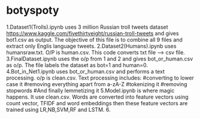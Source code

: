 # botyspoty
1.Dataset1(Trolls).ipynb uses 3 million Russian troll tweets dataset https://www.kaggle.com/fivethirtyeight/russian-troll-tweets and gives bot1.csv as output. The objective of this file is to combine all 9 files and extract only Englis language tweets.
2.Dataset2(Humans).ipynb uses humansraw.txt. O/P is human.csv. This code converts txt file --> csv file.
3.FinalDataset.ipynb uses the o/p from 1 and 2 and gives bot_or_human.csv as o/p. The file labels the dataset as bot=1 and human=0.
4.Bot_in_Net1.ipynb uses bot_or_human.csv and performs a text processing. o/p is clean.csv. 
  Text processing includes:
  #converting to lower case it
  #removing everything apart from a-zA-Z
  #tokenizing it
  #removing stopwords
  #And finally lemmetizing it
5.Model.ipynb is where magic happens. It use clean.csv. Words are converted into feature vectors using count vector, TFIDF and word embeddings then these feature vectors are trained using LR,NB,SVM,RF and LSTM.
6.



